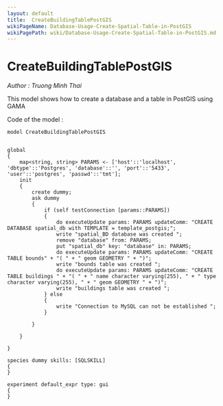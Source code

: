 ```yaml
---
layout: default
title:  CreateBuildingTablePostGIS
wikiPageName: Database-Usage-Create-Spatial-Table-in-PostGIS
wikiPagePath: wiki/Database-Usage-Create-Spatial-Table-in-PostGIS.md
---
```

[//]: # (keyword|statement_remove)
[//]: # (keyword|statement_put)
[//]: # (keyword|skill_SQLSKILL)
[//]: # (keyword|concept_database)
#  CreateBuildingTablePostGIS


_Author : Truong Minh Thai_

This model shows how to create a database and a table in PostGIS using GAMA
 

Code of the model : 

```
model CreateBuildingTablePostGIS


global
{
	map<string, string> PARAMS <- ['host'::'localhost', 'dbtype'::'Postgres', 'database'::'', 'port'::'5433', 'user'::'postgres', 'passwd'::'tmt'];
	init
	{
		create dummy;
		ask dummy
		{
			if (self testConnection [params::PARAMS])
			{
				do executeUpdate params: PARAMS updateComm: "CREATE DATABASE spatial_db with TEMPLATE = template_postgis;";
				write "spatial_BD database was created ";
				remove "database" from: PARAMS;
				put "spatial_db" key: "database" in: PARAMS;
				do executeUpdate params: PARAMS updateComm: "CREATE TABLE bounds" + "( " + " geom GEOMETRY " + ")";
				write "bounds table was created ";
				do executeUpdate params: PARAMS updateComm: "CREATE TABLE buildings " + "( " + " name character varying(255), " + " type character varying(255), " + " geom GEOMETRY " + ")";
				write "buildings table was created ";
			} else
			{
				write "Connection to MySQL can not be established ";
			}

		}

	}

}

species dummy skills: [SQLSKILL]
{
}

experiment default_expr type: gui
{
}
```
